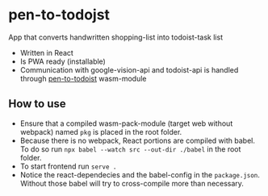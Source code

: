 # pen-to-todojst

App that converts handwritten shopping-list into todoist-task list

- Written in React
- Is PWA ready (installable)
- Communication with google-vision-api and todoist-api is handled through [pen-to-todoist](https://github.com/niilz/pen-to-todoist) wasm-module

## How to use

- Ensure that a compiled wasm-pack-module (target web without webpack) named `pkg` is placed in the root folder.
- Because there is no webpack, React portions are compiled with babel. To do so run `npx babel --watch src --out-dir ./babel` in the root folder.
- To start frontend run `serve .`
- Notice the react-dependecies and the babel-config in the `package.json`. Without those babel will try to cross-compile more than necessary.
